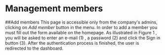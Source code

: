 # Management members
##Add members
This page is accessible only from the company's admins, clicking on *Add member* button in the menu.
In order to add a member you must fill out the form available on the homepage. As illustrated in Figure 1 , you will be
asked to enter an e-mail (1) , a password (2) and click the Sign in button (3). After the authentication process is finished, the user is redirected to the dashboard.

